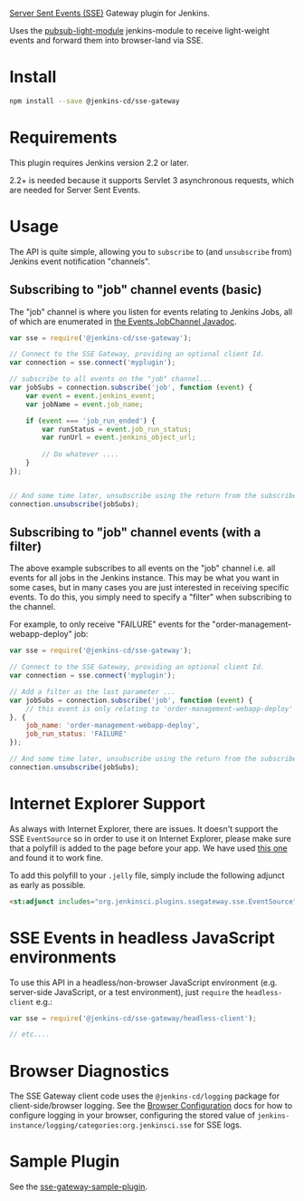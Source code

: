[Server Sent Events (SSE)](https://html.spec.whatwg.org/multipage/comms.html#server-sent-events) Gateway plugin for Jenkins.

Uses the [pubsub-light-module] jenkins-module to receive light-weight events and forward them into browser-land via SSE.

# Install

```sh
npm install --save @jenkins-cd/sse-gateway
```

# Requirements

This plugin requires Jenkins version 2.2 or later.

2.2+ is needed because it supports Servlet 3 asynchronous requests, which are needed for Server Sent Events. 

# Usage

The API is quite simple, allowing you to `subscribe` to (and `unsubscribe` from) Jenkins event
notification "channels".

## Subscribing to "job" channel events (basic)

The "job" channel is where you listen for events relating to Jenkins Jobs, all of which are enumerated in
 [the Events.JobChannel Javadoc](http://jenkinsci.github.io/pubsub-light-module/org/jenkins/pubsub/Events.JobChannel.html).

```javascript
var sse = require('@jenkins-cd/sse-gateway');

// Connect to the SSE Gateway, providing an optional client Id.
var connection = sse.connect('myplugin');

// subscribe to all events on the "job" channel...
var jobSubs = connection.subscribe('job', function (event) {
    var event = event.jenkins_event;
    var jobName = event.job_name;

    if (event === 'job_run_ended') {
        var runStatus = event.job_run_status;
        var runUrl = event.jenkins_object_url;
        
        // Do whatever ....
    }    
});


// And some time later, unsubscribe using the return from the subscribe...
connection.unsubscribe(jobSubs);
```

## Subscribing to "job" channel events (with a filter)

The above example subscribes to all events on the "job" channel i.e. all events for all jobs in the 
Jenkins instance. This may be what you want in some cases, but in many cases you are just interested in
 receiving specific events. To do this, you simply need to specify a "filter" when subscribing
 to the channel.
 
 For example, to only receive "FAILURE" events for the "order-management-webapp-deploy" job:
 
```javascript
var sse = require('@jenkins-cd/sse-gateway');

// Connect to the SSE Gateway, providing an optional client Id.
var connection = sse.connect('myplugin');

// Add a filter as the last parameter ...
var jobSubs = connection.subscribe('job', function (event) {
    // this event is only relating to 'order-management-webapp-deploy' ...
}, {
    job_name: 'order-management-webapp-deploy',
    job_run_status: 'FAILURE'
});

// And some time later, unsubscribe using the return from the subscribe...
connection.unsubscribe(jobSubs);
```

# Internet Explorer Support

As always with Internet Explorer, there are issues. It doesn't support the SSE `EventSource` so in order to
use it on Internet Explorer, please make sure that a polyfill is added to the page before your app. We have
used [this one](https://github.com/remy/polyfills/blob/master/EventSource.js) and found it to work fine.

To add this polyfill to your `.jelly` file, simply include the following adjunct as early as possible.

```html
<st:adjunct includes="org.jenkinsci.plugins.ssegateway.sse.EventSource" />
```

# SSE Events in headless JavaScript environments

To use this API in a headless/non-browser JavaScript environment (e.g. server-side JavaScript, or a test environment), just
`require` the `headless-client` e.g.:

```javascript
var sse = require('@jenkins-cd/sse-gateway/headless-client');

// etc....
```

# Browser Diagnostics

The SSE Gateway client code uses the `@jenkins-cd/logging` package for client-side/browser logging. See the [Browser Configuration](https://tfennelly.github.io/jenkins-js-logging/index.html#browser-config) docs for how to configure logging in your browser, configuring the stored value of `jenkins-instance/logging/categories:org.jenkinsci.sse` for SSE logs. 

# Sample Plugin

See the [sse-gateway-sample-plugin](https://github.com/tfennelly/sse-gateway-sample-plugin).

[pubsub-light-module]: https://github.com/jenkinsci/pubsub-light-module